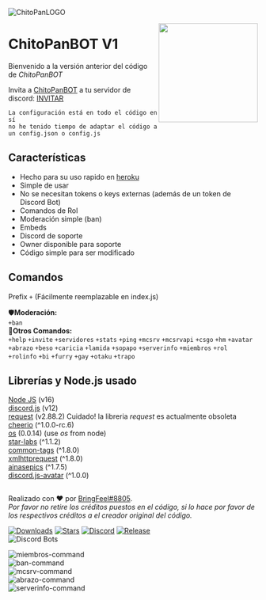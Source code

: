 ![](https://user-images.githubusercontent.com/69062690/143786996-80c9c8b7-b963-474b-bc89-c408432d5ac1.png "ChitoPanLOGO")

<img align="right" src="https://cdn.discordapp.com/avatars/779841907484262421/12f1797a4e51f310f6019dbc3c272a02.png?size=4096" height="200" width="200">

# ChitoPanBOT V1
Bienvenido a la versión anterior del código de *ChitoPanBOT*<p>
Invita a [ChitoPanBOT](https://github.com/Fran2985/ChitoPanBOT/) a tu servidor de discord: [INVITAR](https://discord.com/oauth2/authorize?client_id=779841907484262421&scope=bot&permissions=0)

```
La configuración está en todo el código en sí
no he tenido tiempo de adaptar el código a un config.json o config.js
```

## Características
  * Hecho para su uso rapido en [heroku](https://www.heroku.com)
  * Simple de usar
  * No se necesitan tokens o keys externas (además de un token de Discord Bot)
  * Comandos de Rol
  * Moderación simple (ban)
  * Embeds
  * Discord de soporte
  * Owner disponible para soporte
  * Código simple para ser modificado

## Comandos
Prefix ```+``` (Fácilmente reemplazable en index.js)

🛡**Moderación:**\
```+ban```\
🔎**Otros Comandos:**\
```+help``` ```+invite``` ```+servidores``` ```+stats``` ```+ping``` ```+mcsrv``` ```+mcsrvapi``` ```+csgo``` ```+hm``` ```+avatar``` ```+abrazo``` ```+beso``` ```+caricia``` ```+lamida``` ```+sopapo``` ```+serverinfo``` ```+miembros``` ```+rol``` ```+rolinfo``` ```+bi``` ```+furry``` ```+gay``` ```+otaku``` ```+trapo```

## Librerías y Node.js usado
[Node JS](https://nodejs.org/en/) (v16)\
[discord.js](https://www.npmjs.com/package/discord.js) (v12)\
[request](https://www.npmjs.com/package/request) (v2.88.2) Cuidado! la libreria *request* es actualmente obsoleta\
[cheerio](https://www.npmjs.com/package/cheerio) (^1.0.0-rc.6)\
[os](https://www.npmjs.com/package/os) (0.0.14) (use *os* from node)\
[star-labs](https://www.npmjs.com/package/star-labs) (^1.1.2)\
[common-tags](https://www.npmjs.com/package/common-tags) (^1.8.0)\
[xmlhttprequest](https://www.npmjs.com/package/xmlhttprequest) (^1.8.0)\
[ainasepics](https://www.npmjs.com/package/ainasepics) (^1.7.5)\
[discord.js-avatar](discord.js-avatar) (^1.0.0)
##
Realizado con ❤️ por [BringFeel#8805](https://https://github.com/Fran2985).\
*Por favor no retire los créditos puestos en el código, si lo hace por favor de los respectivos créditos a el creador original del código.*<p>
  
 [![Downloads](https://img.shields.io/github/downloads/Fran2985/ChitoPanBOT/total)](https://github.com/Fran2985/FranBOT/releases/latest)
  [![Stars](https://img.shields.io/github/stars/Fran2985/ChitoPanBOT)](https://github.com/Fran2985/FranBOT/stargazers)
  [![Discord](https://discordapp.com/api/guilds/703772175949234226/widget.png)](https://cpbs.cobelmotion.com.ar/)
  [![Release](https://img.shields.io/github/v/release/Fran2985/ChitoPanBOT)](https://github.com/Fran2985/ChitoPanBOT/releases/tag/V1.0.0)</br>
  ![Discord Bots](https://top.gg/api/widget/779841907484262421.svg)
  
![miembros-command](https://user-images.githubusercontent.com/69062690/143723673-65003b83-25d2-43db-b6e9-a425cc516b93.png)\
![ban-command](https://cdn.discordapp.com/attachments/896110639515303996/914300874472439848/unknown.png)\
![mcsrv-command](https://cdn.discordapp.com/attachments/896110639515303996/914301583003619378/unknown.png)\
![abrazo-command](https://cdn.discordapp.com/attachments/896110639515303996/914301236516376607/unknown.png)\
![serverinfo-command](https://cdn.discordapp.com/attachments/896110639515303996/914301355886247936/unknown.png)
